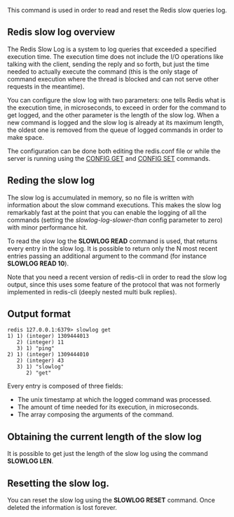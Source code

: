 This command is used in order to read and reset the Redis slow queries log.

## Redis slow log overview

The Redis Slow Log is a system to log queries that exceeded a specified
execution time. The execution time does not include the I/O operations
like talking with the client, sending the reply and so forth,
but just the time needed to actually execute the command (this is the only
stage of command execution where the thread is blocked and can not serve
other requests in the meantime).

You can configure the slow log with two parameters: one tells Redis
what is the execution time, in microseconds, to exceed in order for the
command to get logged, and the other parameter is the length of the
slow log. When a new command is logged and the slow log is already at its
maximum length, the oldest one is removed from the queue of logged commands
in order to make space.

The configuration can be done both editing the redis.conf file or 
while the server is running using
the [CONFIG GET](/commands/config-get) and [CONFIG SET](/commands/config-set)
commands.

## Reding the slow log

The slow log is accumulated in memory, so no file is written with information
about the slow command executions. This makes the slow log remarkably fast
at the point that you can enable the logging of all the commands (setting the
*slowlog-log-slower-than* config parameter to zero) with minor performance
hit.

To read the slow log the **SLOWLOG READ** command is used, that returns every
entry in the slow log. It is possible to return only the N most recent entries
passing an additional argument to the command (for instance **SLOWLOG READ 10**).

Note that you need a recent version of redis-cli in order to read the slow
log output, since this uses some feature of the protocol that was not
formerly implemented in redis-cli (deeply nested multi bulk replies).

## Output format

    redis 127.0.0.1:6379> slowlog get
    1) 1) (integer) 1309444013
       2) (integer) 11
       3) 1) "ping"
    2) 1) (integer) 1309444010
       2) (integer) 43
       3) 1) "slowlog"
          2) "get"

Every entry is composed of three fields:
* The unix timestamp at which the logged command was processed.
* The amount of time needed for its execution, in microseconds.
* The array composing the arguments of the command.

## Obtaining the current length of the slow log

It is possible to get just the length of the slow log using the command **SLOWLOG LEN**.

## Resetting the slow log.

You can reset the slow log using the **SLOWLOG RESET** command.
Once deleted the information is lost forever.
